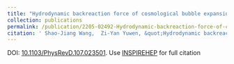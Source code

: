 ```yaml
---
title: "Hydrodynamic backreaction force of cosmological bubble expansion"
collection: publications
permalink: /publication/2205-02492-Hydrodynamic-backreaction-force-of-cosmological-bubble-expansion
citation: ' Shao-Jiang Wang,  Zi-Yan Yuwen, &quot;Hydrodynamic backreaction force of cosmological bubble expansion.&quot; <i>Phys. Rev. D</i> 107 (2023) 2, 023501.  [arXiv:2205.02492](https://arxiv.org/abs/2205.02492) . '
---
```

DOI: [10.1103/PhysRevD.107.023501](https://doi.org/10.1103/PhysRevD.107.023501). 
Use [INSPIREHEP](https://inspirehep.net/literature?sort=mostrecent&size=25&page=1&q=Wang%3A2022txy) for full citation